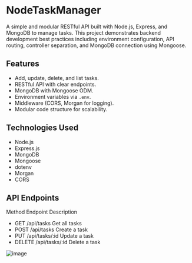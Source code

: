 # NodeTaskManager

A simple and modular RESTful API built with Node.js, Express, and MongoDB to manage tasks. This project demonstrates backend development best practices including environment configuration, API routing, controller separation, and MongoDB connection using Mongoose.

## Features

- Add, update, delete, and list tasks.
- RESTful API with clear endpoints.
- MongoDB with Mongoose ODM.
- Environment variables via `.env`.
- Middleware (CORS, Morgan for logging).
- Modular code structure for scalability.

## Technologies Used

- Node.js
- Express.js
- MongoDB
- Mongoose
- dotenv
- Morgan
- CORS

## API Endpoints

Method  	Endpoint    	Description
- GET	    /api/tasks	    Get all tasks
- POST  	/api/tasks	    Create a task
- PUT	    /api/tasks/:id	Update a task
- DELETE	/api/tasks/:id	Delete a task

![image](https://github.com/user-attachments/assets/ee136f69-6efe-4180-8d6a-46fcb9059141)
